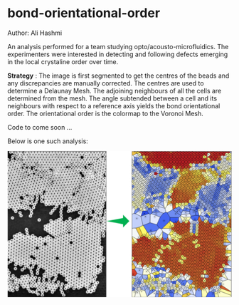 # bond-orientational-order

Author: Ali Hashmi

An analysis performed for a team studying opto/acousto-microfluidics. The experimenters were interested in detecting and following defects emerging in the local crystaline order over time.

**Strategy** : The image is first segmented to get the centres of the beads and any discrepancies are manually corrected. The centres are used to determine a Delaunay Mesh. The adjoining neighbours of all the cells are determined from the mesh. The angle subtended between a cell and its neighbours with respect to a reference axis yields the bond orientational order. The orientational order is the colormap to the Voronoi Mesh. 

Code to come soon ...


Below is one such analysis: 

![alt text](https://github.com/alihashmiii/bond-orientational-order/blob/master/for%20ReadMe/bond-orientational-order.png)
